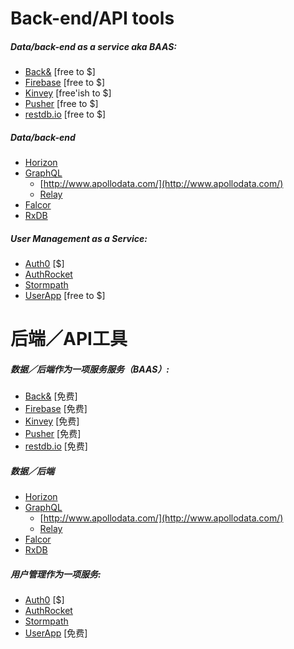 # Back-end/API tools

##### Data/back-end as a service aka BAAS:

* [Back&](https://www.backand.com/) [free to $]
* [Firebase](https://www.firebase.com/index.html) [free to $]
* [Kinvey](http://www.kinvey.com/) [free'ish to $]
* [Pusher](https://pusher.com/) [free to $]
* [restdb.io](https://restdb.io/) [free to $]

##### Data/back-end

* [Horizon](http://horizon.io/)
* [GraphQL](http://graphql.org/)
  * [http://www.apollodata.com/](http://www.apollodata.com/)
  * [Relay](https://facebook.github.io/relay/)
* [Falcor](https://netflix.github.io/falcor/)
* [RxDB](https://github.com/pubkey/rxdb)

##### User Management as a Service:

* [Auth0](https://auth0.com) [$]
* [AuthRocket](https://authrocket.com)
* [Stormpath](https://stormpath.com/)
* [UserApp](https://www.userapp.io/) [free to $]

# 后端／API工具

##### 数据／后端作为一项服务服务（BAAS）:

* [Back&](https://www.backand.com/) [免费]
* [Firebase](https://www.firebase.com/index.html) [免费]
* [Kinvey](http://www.kinvey.com/) [免费]
* [Pusher](https://pusher.com/) [免费]
* [restdb.io](https://restdb.io/) [免费]

##### 数据／后端

* [Horizon](http://horizon.io/)
* [GraphQL](http://graphql.org/)
  * [http://www.apollodata.com/](http://www.apollodata.com/)
  * [Relay](https://facebook.github.io/relay/)
* [Falcor](https://netflix.github.io/falcor/)
* [RxDB](https://github.com/pubkey/rxdb)

##### 用户管理作为一项服务:

* [Auth0](https://auth0.com) [$]
* [AuthRocket](https://authrocket.com)
* [Stormpath](https://stormpath.com/)
* [UserApp](https://www.userapp.io/) [免费]











































 






